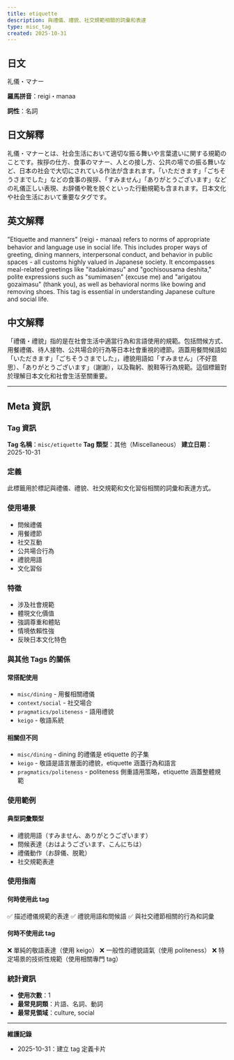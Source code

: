 ```yaml
---
title: etiquette
description: 與禮儀、禮貌、社交規範相關的詞彙和表達
type: misc_tag
created: 2025-10-31
---
```


## 日文
礼儀・マナー

**羅馬拼音**：reigi・manaa

**詞性**：名詞

## 日文解釋
礼儀・マナーとは、社会生活において適切な振る舞いや言葉遣いに関する規範のことです。挨拶の仕方、食事のマナー、人との接し方、公共の場での振る舞いなど、日本の社会で大切にされている作法が含まれます。「いただきます」「ごちそうさまでした」などの食事の挨拶、「すみません」「ありがとうございます」などの礼儀正しい表現、お辞儀や靴を脱ぐといった行動規範も含まれます。日本文化や社会生活において重要なタグです。

## 英文解釋
"Etiquette and manners" (reigi・manaa) refers to norms of appropriate behavior and language use in social life. This includes proper ways of greeting, dining manners, interpersonal conduct, and behavior in public spaces - all customs highly valued in Japanese society. It encompasses meal-related greetings like "itadakimasu" and "gochisousama deshita," polite expressions such as "sumimasen" (excuse me) and "arigatou gozaimasu" (thank you), as well as behavioral norms like bowing and removing shoes. This tag is essential in understanding Japanese culture and social life.

## 中文解釋
「禮儀・禮貌」指的是在社會生活中適當行為和言語使用的規範。包括問候方式、用餐禮儀、待人接物、公共場合的行為等日本社會重視的禮節。涵蓋用餐問候語如「いただきます」「ごちそうさまでした」，禮貌用語如「すみません」（不好意思）、「ありがとうございます」（謝謝），以及鞠躬、脫鞋等行為規範。這個標籤對於理解日本文化和社會生活至關重要。

---

## Meta 資訊

### Tag 資訊

**Tag 名稱**：`misc/etiquette`
**Tag 類型**：其他（Miscellaneous）
**建立日期**：2025-10-31

### 定義

此標籤用於標記與禮儀、禮貌、社交規範和文化習俗相關的詞彙和表達方式。

### 使用場景

- 問候禮儀
- 用餐禮節
- 社交互動
- 公共場合行為
- 禮貌用語
- 文化習俗

### 特徵

- 涉及社會規範
- 體現文化價值
- 強調尊重和體貼
- 情境依賴性強
- 反映日本文化特色

### 與其他 Tags 的關係

#### 常搭配使用
- `misc/dining` - 用餐相關禮儀
- `context/social` - 社交場合
- `pragmatics/politeness` - 語用禮貌
- `keigo` - 敬語系統

#### 相關但不同
- `misc/dining` - dining 的禮儀是 etiquette 的子集
- `keigo` - 敬語是語言層面的禮貌，etiquette 涵蓋行為和語言
- `pragmatics/politeness` - politeness 側重語用策略，etiquette 涵蓋整體規範

### 使用範例

#### 典型詞彙類型
- 禮貌用語（すみません、ありがとうございます）
- 問候表達（おはようございます、こんにちは）
- 禮儀動作（お辞儀、脱靴）
- 社交規範表達

### 使用指南

#### 何時使用此 tag
✅ 描述禮儀規範的表達
✅ 禮貌用語和問候語
✅ 與社交禮節相關的行為和詞彙

#### 何時不使用此 tag
❌ 單純的敬語表達（使用 keigo）
❌ 一般性的禮貌語氣（使用 politeness）
❌ 特定場景的技術性規範（使用相關專門 tag）

### 統計資訊

- **使用次數**：1
- **最常見詞類**：片語、名詞、動詞
- **最常見領域**：culture, social

---

**維護記錄**
- 2025-10-31：建立 tag 定義卡片
